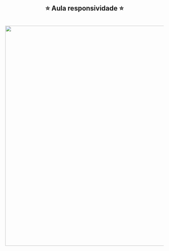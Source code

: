 <span align="center">

## ⭐ Aula responsividade ⭐

</span>
 <br>

<div align="center">
<img src= "https://user-images.githubusercontent.com/98716642/190511824-fc1d6c9f-3542-41c4-9023-3d9fc6d11008.png" width="700px" />
</div>
